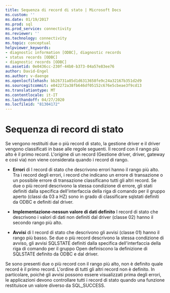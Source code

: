 ```yaml
---
title: Sequenza di record di stato | Microsoft Docs
ms.custom: ''
ms.date: 01/19/2017
ms.prod: sql
ms.prod_service: connectivity
ms.reviewer: ''
ms.technology: connectivity
ms.topic: conceptual
helpviewer_keywords:
- diagnostic information [ODBC], diagnostic records
- status records [ODBC]
- diagnostic records [ODBC]
ms.assetid: 0e0436cc-230f-44b0-b373-04a57e83ee76
author: David-Engel
ms.author: v-daenge
ms.openlocfilehash: bb26731a85d1d6313658fe9c24a32167b351d2d9
ms.sourcegitcommit: e042272a38fb646df05152c676e5cbeae3f9cd13
ms.translationtype: MT
ms.contentlocale: it-IT
ms.lasthandoff: 04/27/2020
ms.locfileid: "81304172"
---
```

# <a name="sequence-of-status-records"></a>Sequenza di record di stato
Se vengono restituiti due o più record di stato, la gestione driver e il driver vengono classificati in base alle regole seguenti. Il record con il rango più alto è il primo record. L'origine di un record (Gestione driver, driver, gateway e così via) non viene considerata quando i record di rango.  
  
-   **Errori** di I record di stato che descrivono errori hanno il rango più alto. Tra i record degli errori, i record che indicano un errore di transazione o un possibile errore di transazione classificano tutti gli altri record. Se due o più record descrivono la stessa condizione di errore, gli stati definiti dalla specifica dell'interfaccia della riga di comando per il gruppo aperto (classi da 03 a HZ) sono in grado di classificare sqlstati definiti da ODBC e definiti dal driver.  
  
-   **Implementazione-nessun valore di dati definito** I record di stato che descrivono i valori di dati non definiti dal driver (classe 02) hanno il secondo rango più alto.  
  
-   **Avvisi** di I record di stato che descrivono gli avvisi (classe 01) hanno il rango più basso. Se due o più record descrivono la stessa condizione di avviso, gli avvisi SQLSTATE definiti dalla specifica dell'interfaccia della riga di comando per il gruppo Open definiscono la definizione di SQLSTATE definito da ODBC e dal driver.  
  
 Se sono presenti due o più record con il rango più alto, non è definito quale record è il primo record. L'ordine di tutti gli altri record non è definito. In particolare, poiché gli avvisi possono essere visualizzati prima degli errori, le applicazioni devono controllare tutti i record di stato quando una funzione restituisce un valore diverso da SQL_SUCCESS.
